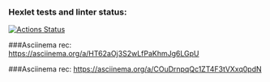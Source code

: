 ### Hexlet tests and linter status:
[![Actions Status](https://github.com/SergeyEn/python-project-lvl1/workflows/hexlet-check/badge.svg)](https://github.com/SergeyEn/python-project-lvl1/actions)

###Asciinema rec:
https://asciinema.org/a/HT62aOj3S2wLfPaKhmJg6LGpU

###Asciinema rec:
https://asciinema.org/a/COuDrnpqQc1ZT4F3tVXxq0pdN 
